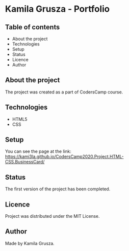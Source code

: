 # Kamila Grusza - Portfolio

## Table of contents
 - About the project
 - Technologies
 - Setup
 - Status
 - Licence
 - Author
 
## About the project
The project was created as a part of CodersCamp course. 

## Technologies
- HTML5
- CSS

## Setup
You can see the page at the link: https://kami3la.github.io/CodersCamp2020.Project.HTML-CSS.BusinessCard/

## Status
The first version of the project has been completed.

## Licence 
Project was distributed under the MIT License. 

## Author
Made by Kamila Grusza.
